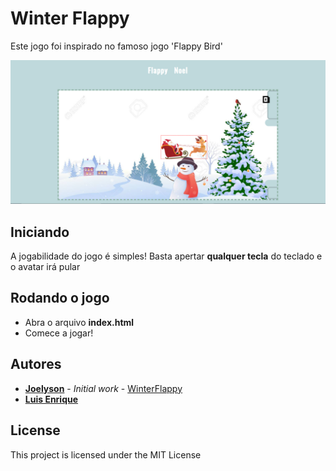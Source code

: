 # Winter Flappy
Este jogo foi inspirado no famoso jogo 'Flappy Bird'

![](https://github.com/joedav/Resenhas/blob/master/winterFlappy/imgs/apre.png?raw=true)

## Iniciando
A jogabilidade do jogo é simples!
Basta apertar **qualquer tecla** do teclado e o avatar irá pular
## Rodando o jogo

* Abra o arquivo **index.html**
* Comece a jogar!

## Autores

* **[Joelyson](https://github.com/joedav)** - *Initial work* - [WinterFlappy](https://github.com/joedav/Resenhas/tree/master/winterFlappy)
* **[Luis Enrique](https://github.com/the-spanish-guy)**

## License

This project is licensed under the MIT License